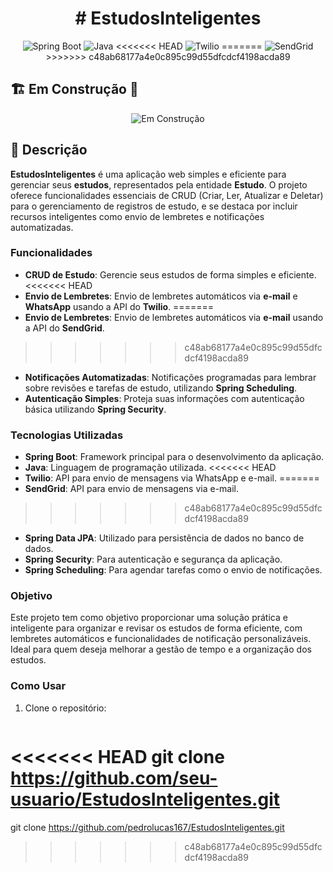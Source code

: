 <h1 align="center"> # EstudosInteligentes </h1>

<p align="center">
  <img src="https://img.shields.io/badge/Spring%20Boot-6DB33F?style=for-the-badge&logo=springboot&logoColor=white" alt="Spring Boot" />
  <img src="https://img.shields.io/badge/Java-007396?style=for-the-badge&logo=java&logoColor=white" alt="Java" />
<<<<<<< HEAD
  <img src="https://img.shields.io/badge/Twilio-FF0000?style=for-the-badge&logo=twilio&logoColor=white" alt="Twilio" />
=======
  <img src="https://img.shields.io/badge/SendGrid-00B2A9?style=for-the-badge&logo=sendgrid&logoColor=white" alt="SendGrid" />
>>>>>>> c48ab68177a4e0c895c99d55dfcdcf4198acda89
</p>

## 🏗️ Em Construção 🚧

<p align="center">
  <img src="https://media.giphy.com/media/3o6Ztqcb3RSL4UMFOA/giphy.gif" alt="Em Construção" />
</p>

## 📝 Descrição

**EstudosInteligentes** é uma aplicação web simples e eficiente para gerenciar seus **estudos**, representados pela entidade **Estudo**. O projeto oferece funcionalidades essenciais de CRUD (Criar, Ler, Atualizar e Deletar) para o gerenciamento de registros de estudo, e se destaca por incluir recursos inteligentes como envio de lembretes e notificações automatizadas.

### Funcionalidades

- **CRUD de Estudo**: Gerencie seus estudos de forma simples e eficiente.
<<<<<<< HEAD
- **Envio de Lembretes**: Envio de lembretes automáticos via **e-mail** e **WhatsApp** usando a API do **Twilio**.
=======
- **Envio de Lembretes**: Envio de lembretes automáticos via **e-mail** usando a API do **SendGrid**.
>>>>>>> c48ab68177a4e0c895c99d55dfcdcf4198acda89
- **Notificações Automatizadas**: Notificações programadas para lembrar sobre revisões e tarefas de estudo, utilizando **Spring Scheduling**.
- **Autenticação Simples**: Proteja suas informações com autenticação básica utilizando **Spring Security**.

### Tecnologias Utilizadas

- **Spring Boot**: Framework principal para o desenvolvimento da aplicação.
- **Java**: Linguagem de programação utilizada.
<<<<<<< HEAD
- **Twilio**: API para envio de mensagens via WhatsApp e e-mail.
=======
- **SendGrid**: API para envio de mensagens via e-mail.
>>>>>>> c48ab68177a4e0c895c99d55dfcdcf4198acda89
- **Spring Data JPA**: Utilizado para persistência de dados no banco de dados.
- **Spring Security**: Para autenticação e segurança da aplicação.
- **Spring Scheduling**: Para agendar tarefas como o envio de notificações.

### Objetivo

Este projeto tem como objetivo proporcionar uma solução prática e inteligente para organizar e revisar os estudos de forma eficiente, com lembretes automáticos e funcionalidades de notificação personalizáveis. Ideal para quem deseja melhorar a gestão de tempo e a organização dos estudos.

### Como Usar

1. Clone o repositório:
   ```bash
<<<<<<< HEAD
   git clone https://github.com/seu-usuario/EstudosInteligentes.git
=======
   git clone https://github.com/pedrolucas167/EstudosInteligentes.git
>>>>>>> c48ab68177a4e0c895c99d55dfcdcf4198acda89

